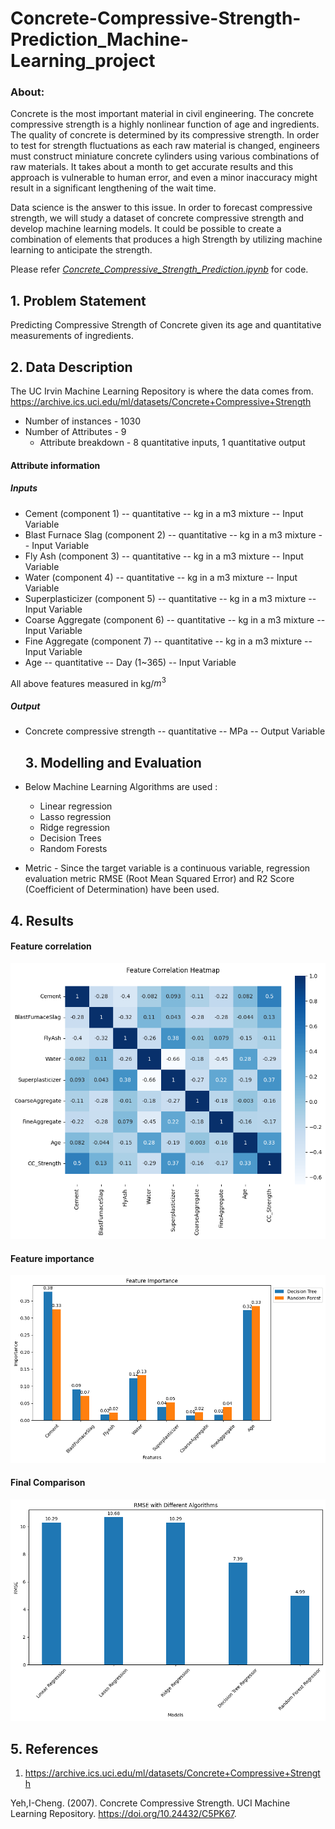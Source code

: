# Concrete-Compressive-Strength-Prediction_Machine-Learning_project

### About:

Concrete is the most important material in civil engineering. The concrete compressive strength is a highly nonlinear function of age and ingredients. The quality of concrete is determined by its compressive strength. In order to test for strength fluctuations as each raw material is changed, engineers must construct miniature concrete cylinders using various combinations of raw materials. It takes about a month to get accurate results and this approach is vulnerable to human error, and even a minor inaccuracy might result in a significant lengthening of the wait time.

Data science is the answer to this issue. In order to forecast compressive strength, we will study a dataset of concrete compressive strength and develop machine learning models. It could be possible to create a combination of elements that produces a high Strength by utilizing machine learning to anticipate the strength.


Please refer [*Concrete_Compressive_Strength_Prediction.ipynb*](https://github.com/ShivangiRastogi1/Concrete-Compressive-Strength-Prediction-Machine-Learning/Concrete_Compressive_Strength_Prediction.ipynb) for code.

## 1. Problem Statement
Predicting Compressive Strength of Concrete given its age and quantitative measurements of ingredients.

## 2. Data Description

The UC Irvin Machine Learning Repository is where the data comes from.
https://archive.ics.uci.edu/ml/datasets/Concrete+Compressive+Strength

* Number of instances - 1030
* Number of Attributes - 9
  * Attribute breakdown - 8 quantitative inputs, 1 quantitative output

#### Attribute information
##### Inputs
* Cement (component 1) -- quantitative -- kg in a m3 mixture -- Input Variable
* Blast Furnace Slag (component 2) -- quantitative -- kg in a m3 mixture -- Input Variable
* Fly Ash (component 3) -- quantitative  -- kg in a m3 mixture -- Input Variable
* Water  (component 4) -- quantitative  -- kg in a m3 mixture -- Input Variable
* Superplasticizer (component 5) -- quantitative -- kg in a m3 mixture -- Input Variable
* Coarse Aggregate  (component 6) -- quantitative -- kg in a m3 mixture -- Input Variable
* Fine Aggregate (component 7)	 -- quantitative  -- kg in a m3 mixture -- Input Variable
* Age -- quantitative  -- Day (1~365) -- Input Variable

All above features measured in kg/$m^3$


##### Output
* Concrete compressive strength -- quantitative -- MPa -- Output Variable

  ## 3. Modelling and Evaluation

* Below Machine Learning Algorithms are used :
  * Linear regression
  * Lasso regression
  * Ridge regression
  * Decision Trees
  * Random Forests

* Metric - Since the target variable is a continuous variable, regression evaluation metric RMSE (Root Mean Squared Error) and R2 Score (Coefficient of Determination) have been used.

## 4. Results

#### Feature correlation
![Feature correlation](https://github.com/ShivangiRastogi1/Concrete-Compressive-Strength-Prediction-Machine-Learning/blob/main/imgs/corr.png)
#### Feature importance
![Feature importance](https://github.com/ShivangiRastogi1/Concrete-Compressive-Strength-Prediction-Machine-Learning/blob/main/imgs/feat_imp.png)
#### Final Comparison
![Final Comparison](https://github.com/ShivangiRastogi1/Concrete-Compressive-Strength-Prediction-Machine-Learning/blob/main/imgs/comparision.png)


## 5. References
1. https://archive.ics.uci.edu/ml/datasets/Concrete+Compressive+Strength

Yeh,I-Cheng. (2007). Concrete Compressive Strength. UCI Machine Learning Repository. https://doi.org/10.24432/C5PK67.

